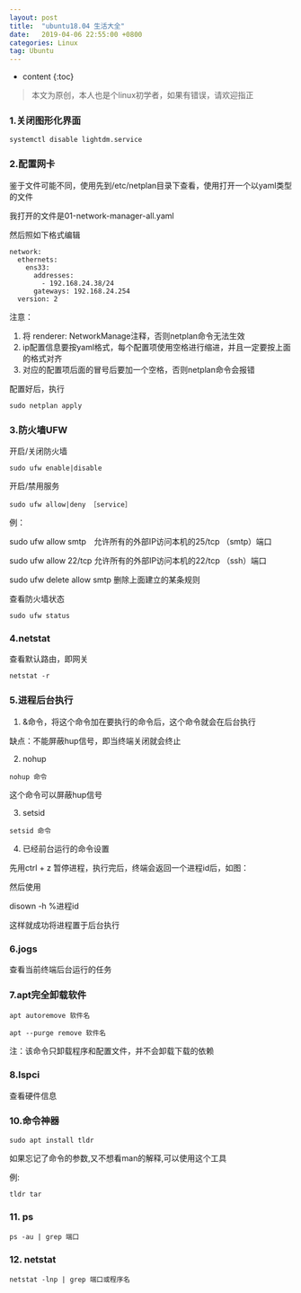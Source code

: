 ```yaml
---
layout: post
title:  "ubuntu18.04 生活大全"
date:   2019-04-06 22:55:00 +0800
categories: Linux
tag: Ubuntu
---
```


* content
{:toc}


>本文为原创，本人也是个linux初学者，如果有错误，请欢迎指正

### 1.关闭图形化界面

`systemctl disable lightdm.service`

### 2.配置网卡

鉴于文件可能不同，使用先到/etc/netplan目录下查看，使用打开一个以yaml类型的文件

我打开的文件是01-network-manager-all.yaml

然后照如下格式编辑

```
network:
  ethernets:
    ens33:
      addresses:
        - 192.168.24.38/24
      gateways: 192.168.24.254
  version: 2
```

注意：

1. 将 renderer: NetworkManage注释，否则netplan命令无法生效
2. ip配置信息要按yaml格式，每个配置项使用空格进行缩进，并且一定要按上面的格式对齐
3. 对应的配置项后面的冒号后要加一个空格，否则netplan命令会报错

配置好后，执行

`sudo netplan apply`

### 3.防火墙UFW

开启/关闭防火墙

`sudo ufw enable|disable`

开启/禁用服务

`sudo ufw allow|deny ［service］`

例：

sudo ufw allow smtp　允许所有的外部IP访问本机的25/tcp （smtp）端口

sudo ufw allow 22/tcp 允许所有的外部IP访问本机的22/tcp （ssh）端口

sudo ufw delete allow smtp 删除上面建立的某条规则

查看防火墙状态

`sudo ufw status`

### 4.netstat

查看默认路由，即网关

`netstat -r`

### 5.进程后台执行

1. &命令，将这个命令加在要执行的命令后，这个命令就会在后台执行

缺点：不能屏蔽hup信号，即当终端关闭就会终止

2. nohup

`nohup 命令`

这个命令可以屏蔽hup信号

3. setsid

`setsid 命令`


4. 已经前台运行的命令设置

先用ctrl + z 暂停进程，执行完后，终端会返回一个进程id后，如图：

然后使用

disown -h %进程id

这样就成功将进程置于后台执行

### 6.jogs

查看当前终端后台运行的任务

### 7.apt完全卸载软件

`apt autoremove 软件名`

`apt --purge remove 软件名`

注：该命令只卸载程序和配置文件，并不会卸载下载的依赖

### 8.lspci

查看硬件信息

<!-- ### 9.科学上网

下载electron-ssr安装后，使用命令`sudo apt install shadowsocks`即可使用ssr服务。 -->

### 10.命令神器

`sudo apt install tldr`

如果忘记了命令的参数,又不想看man的解释,可以使用这个工具

例:

`tldr tar`

### 11. ps

`ps -au | grep 端口`

### 12. netstat

`netstat -lnp | grep 端口或程序名`

